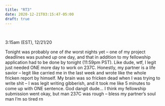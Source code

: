 ```yaml
---
title: "RT3"
date: 2020-12-21T03:15:47-05:00
draft: true
---
```


<br/>

3:15am (EST), 12/21/20

Tonight was probably one of *the* worst nights yet – one of my project deadlines was pushed *up* one day, and that in addition to my fellowship application had to be done by tonight (11:59pm PST). Like dude, wtf, I legit just needed ONE more day to work on 237C. Honestly, my partner is a life savior – legit like carried me in the last week and wrote like the whole fricken report by himself. My brain was so fricken dead when I was trying to write shit – I was legit writing gibberish, and it took me like 5 minutes to come up with ONE sentence. God dangit dude… I think my fellowship submission went okay, but man 237C was rough – bless my partner’s soul man I’m so tired rn